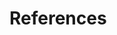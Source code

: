 <!-- 
Do not edit this page.

References are automatically generated from the BibTex file (References.json)

...which you should create using your reference manager.
-->

# References